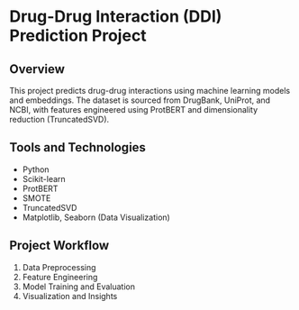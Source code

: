 # Drug-Drug Interaction (DDI) Prediction Project

## Overview
This project predicts drug-drug interactions using machine learning models and embeddings. The dataset is sourced from DrugBank, UniProt, and NCBI, with features engineered using ProtBERT and dimensionality reduction (TruncatedSVD).

## Tools and Technologies
- Python
- Scikit-learn
- ProtBERT
- SMOTE
- TruncatedSVD
- Matplotlib, Seaborn (Data Visualization)

## Project Workflow
1. Data Preprocessing
2. Feature Engineering
3. Model Training and Evaluation
4. Visualization and Insights
